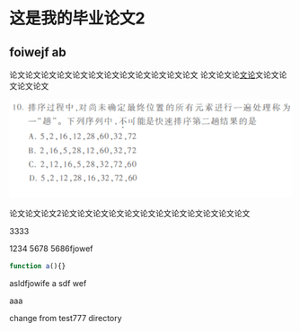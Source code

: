 # 这是我的毕业论文2

## foiwejf ab

论文论文论文论文论文论文论文论文论文论文论文论文
论文论文论[文论](aa)文论文论文论文论文

![qqtu](QQ图片20190911205757.png)

论文论文论文2论文论文论文论文论文论文论文论文论文论文论文论文

3333

1234
5678
5686fjowef

```js
function a(){}
```

asldfjowife
a
sdf
wef


aaa

change from test777 directory
